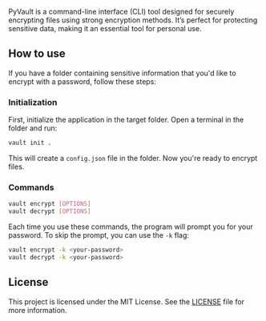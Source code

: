 PyVault is a command-line interface (CLI) tool designed for securely encrypting files using strong encryption methods. It’s perfect for protecting sensitive data, making it an essential tool for personal use.

## How to use

If you have a folder containing sensitive information that you'd like to encrypt with a password, follow these steps:

### Initialization

First, initialize the application in the target folder. Open a terminal in the folder and run:

```bash
vault init .
```

This will create a `config.json` file in the folder. Now you're ready to encrypt files.

### Commands

```bash
vault encrypt [OPTIONS]
vault decrypt [OPTIONS]
```

Each time you use these commands, the program will prompt you for your password. To skip the prompt, you can use the `-k` flag:

```bash
vault encrypt -k <your-password>
vault decrypt -k <your-password>
```

## License

This project is licensed under the MIT License. See the [LICENSE](LICENSE) file for more information.
